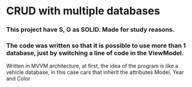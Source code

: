 # CRUD with multiple databases

### This project have S, O as SOLID. Made for study reasons.
### The code was written so that it is possible to use more than 1 database, just by switching a line of code in the ViewModel.

<p>Written in MVVM architecture, at first, the idea of the program is like a vehicle database, in this case cars that inherit the attributes Model, Year and Color</p>
